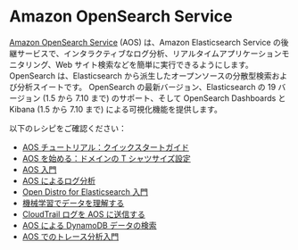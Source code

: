 # Amazon OpenSearch Service

[Amazon OpenSearch Service][aes-main] (AOS) は、Amazon Elasticsearch Service の後継サービスで、インタラクティブなログ分析、リアルタイムアプリケーションモニタリング、Web サイト検索などを簡単に実行できるようにします。
OpenSearch は、Elasticsearch から派生したオープンソースの分散型検索および分析スイートです。
OpenSearch の最新バージョン、Elasticsearch の 19 バージョン (1.5 から 7.10 まで) のサポート、そして OpenSearch Dashboards と Kibana (1.5 から 7.10 まで) による可視化機能を提供します。

以下のレシピをご確認ください：

- [AOS チュートリアル：クイックスタートガイド][aos-tut]
- [AOS を始める：ドメインの T シャツサイズ設定][aos-gs]
- [AOS 入門][aes-ws]
- [AOS によるログ分析][loan-ws]
- [Open Distro for Elasticsearch 入門][od-ws]
- [機械学習でデータを理解する][ml-ws]
- [CloudTrail ログを AOS に送信する][ct-ws]
- [AOS による DynamoDB データの検索][bs-ws]
- [AOS でのトレース分析入門][tracing-aes]

[aes-main]: https://aws.amazon.com/jp/opensearch-service/
[aos-gs]: https://aws.amazon.com/blogs/big-data/get-started-with-amazon-opensearch-service-t-shirt-size-your-domain/
[aos-tut]: https://aws.amazon.com/blogs/big-data/amazon-opensearch-tutorial-a-quick-start-guide/
[aes-ws]: https://intro.aesworkshops.com/
[loan-ws]: https://aesworkshops.com/log-analytics/mainlab/
[od-ws]: https://od4es.aesworkshops.com/
[ml-ws]: https://reinvent.aesworkshops.com/ant346/
[ct-ws]: https://cloudtrail.aesworkshops.com/
[bs-ws]: https://bookstore.aesworkshops.com/
[tracing-aes]: https://aws.amazon.com/blogs/big-data/getting-started-with-trace-analytics-in-amazon-elasticsearch-service/
